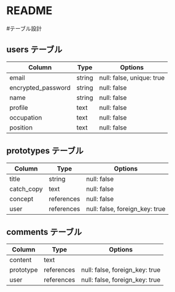 # README

#テーブル設計

## users テーブル

| Column                         | Type   | Options     |
| ------------------------------ | ------ | ----------- |
| email                          | string | null: false, unique: true|
| encrypted_password             | string | null: false |
| name                           | string | null: false |
| profile                        | text   | null: false |
| occupation                     | text   | null: false |
| position                       | text   | null: false |

## prototypes テーブル
| Column     | Type       | Options                        |
| -------    | ---------- | ------------------------------ |
| title      | string     | null: false                    |
| catch_copy | text       | null: false                    |
| concept    | references | null: false                    |
| user       | references | null: false, foreign_key: true |


## comments テーブル
| Column    | Type       | Options                        |
| -------   | ---------- | ------------------------------ |
| content   | text       |                                |
| prototype | references | null: false, foreign_key: true |
| user      | references | null: false, foreign_key: true |